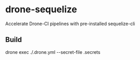 # drone-sequelize

Accelerate Drone-CI pipelines with pre-installed sequelize-cli

## Build

drone exec ./.drone.yml --secret-file .secrets
